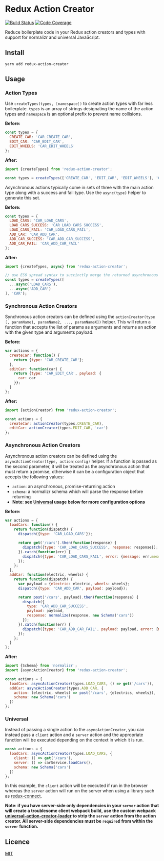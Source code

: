 # Redux Action Creator

[![Build Status](https://travis-ci.org/andy-shea/redux-action-creator.svg?branch=master)](https://travis-ci.org/andy-shea/redux-action-creator)
[![Code Coverage](http://codecov.io/github/andy-shea/redux-action-creator/coverage.svg?branch=master)](http://codecov.io/github/andy-shea/redux-action-creator?branch=master)

Reduce boilerplate code in your Redux action creators and types with support for normalizr and universal JavaScript.

## Install

```
yarn add redux-action-creator
```

## Usage

### Action Types

Use `createTypes(types, [namespace])` to create action types with far less boilerplate.
`types` is an array of strings designating the name of the action types and `namespace` is an optional prefix to prevent name collisions.

**Before:**
```javascript
const types = {
  CREATE_CAR: 'CAR_CREATE_CAR',
  EDIT_CAR: 'CAR_EDIT_CAR',
  EDIT_WHEELS: 'CAR_EDIT_WHEELS'
};
```

**After:**
```javascript
import {createTypes} from 'redux-action-creator';

const types = createTypes(['CREATE_CAR', 'EDIT_CAR', 'EDIT_WHEELS'], 'CAR');
```

Asynchronous actions typically come in sets of three with the main action type along with a success and fail type.
Use the `async(type)` helper to generate this set.

**Before:**
```javascript
const types = {
  LOAD_CARS: 'CAR_LOAD_CARS',
  LOAD_CARS_SUCCESS: 'CAR_LOAD_CARS_SUCCESS',
  LOAD_CARS_FAIL: 'CAR_LOAD_CARS_FAIL',
  ADD_CAR: 'CAR_ADD_CAR',
  ADD_CAR_SUCCESS: 'CAR_ADD_CAR_SUCCESS',
  ADD_CAR_FAIL: 'CAR_ADD_CAR_FAIL'
};
```

**After:**
```javascript
import {createTypes, async} from 'redux-action-creator';

// use ES6 spread syntax to succinctly merge the returned asynchronous types
const types = createTypes([
  ...async('LOAD_CARS'),
  ...async('ADD_CAR')
], 'CAR');
```

### Synchronous Action Creators

Synchronous action creators can be defined using the `actionCreator(type [, paramName1, paramName2, ..., paramNameX])` helper.
This will return a function that accepts the list of params as arguments and returns an action with the given type and arguments payload.

**Before:**
```javascript
var actions = {
  createCar: function() {
    return {type: 'CAR_CREATE_CAR'};
  },
  editCar: function(car) {
    return {type: 'CAR_EDIT_CAR', payload: {
      car: car
    }};
  }
};
```

**After:**
```javascript
import {actionCreator} from 'redux-action-creator';

const actions = {
  createCar: actionCreator(types.CREATE_CAR),
  editCar: actionCreator(types.EDIT_CAR, 'car')
};
```

### Asynchronous Action Creators

Asynchronous action creators can be defined using the `asyncActionCreator(type, action|config)` helper.
If a function is passed as the second parameter, it will be treated as the asynchronous action that must return a promise,
otherwise it can be a configuration object that accepts the following values:

- `action`: an asynchronous, promise-returning action
- `schema`: a normalizr schema which will parse the response before returning
- **Note: see [Universal](#universal) usage below for more configuration options**

**Before:**
```javascript
var actions = {
  loadCars: function() {
    return function(dispatch) {
      dispatch({type: 'CAR_LOAD_CARS'});

      return get('/cars').then(function(response) {
        dispatch({type: 'CAR_LOAD_CARS_SUCCESS', response: response});
      }).catch(function(err) {
        dispatch({type: 'CAR_LOAD_CARS_FAIL', error: {message: err.message, code: err.code}});
      });
    };
  },
  addCar: function(electric, wheels) {
    return function(dispatch) {
      var payload = {electric: electric, wheels: wheels};
      dispatch({type: 'CAR_ADD_CAR', payload: payload});

      return post('/cars', payload).then(function(response) {
        dispatch({
          type: 'CAR_ADD_CAR_SUCCESS',
          payload: payload,
          response: normalize(response, new Schema('cars'))
        });
      }).catch(function(err) {
        dispatch({type: 'CAR_ADD_CAR_FAIL', payload: payload, error: {message: err.message, code: err.code}});
      });
    };
  }
};
```

**After:**
```javascript
import {Schema} from 'normalizr';
import {asyncActionCreator} from 'redux-action-creator';

const actions = {
  loadCars: asyncActionCreator(types.LOAD_CARS, () => get('/cars')),
  addCar: asyncActionCreator(types.ADD_CAR, {
    action: (electric, wheels) => post('/cars', {electrics, wheels}),
    schema: new Schema('cars')
  })
};
```

### Universal

Instead of passing a single action to the `asyncActionCreator`, you can instead pass a `client` action and a
`server` action and the appropriate function will be executed depending on the context in which it is run.

```javascript
const actions = {
  loadCars: asyncActionCreator(types.LOAD_CARS, {
    client: () => get('/cars'),
    server: () => carService.loadCars(),
    schema: new Schema('cars')
  })
};
```
In this example, the `client` action will be executed if run in the browser whereas the `server` action will run on
the server when using a library such as [redux-connect](https://github.com/makeomatic/redux-connect).

**Note: if you have server-side only dependencies in your `server` action that will create a troublesome client webpack build,
use the custom webpack [universal-action-creator-loader](https://github.com/andy-shea/universal-action-creator-loader) to strip
the `server` action from the action creator.  All server-side dependencies must be `require`d from within the `server` function.**

## Licence

[MIT](./LICENSE)
